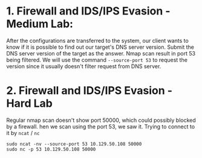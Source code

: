# 1. Firewall and IDS/IPS Evasion - Medium Lab: 
After the configurations are transferred to the system, our client wants to know if it is possible to find out our target's DNS server version. Submit the DNS server version of the target as the answer. 
Nmap scan result in port 53 being filtered. We will use the command `--source-port 53` to request the version since it usually doesn't filter request from DNS server.

# 2. Firewall and IDS/IPS Evasion - Hard Lab
Regular nmap scan doesn't show port 50000, which could possibly blocked by a firewall. hen we scan using the port 53, we saw it.
Trying to connect to it by `ncat` / `nc`
```
sudo ncat -nv --source-port 53 10.129.50.108 50000
sudo nc -p 53 10.129.50.108 50000
```
